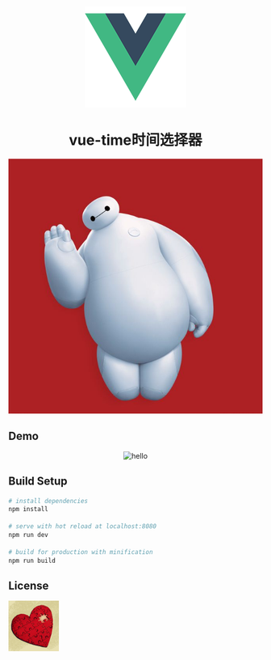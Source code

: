 <div align=center>
  <img src="https://raw.githubusercontent.com/smallbrook/vue-time/master/src/assets/logo.png" alt="vue logo"/>
</div>

<div align=center>
  <h1>vue-time时间选择器</h1>
</div>

<div align=center>
  <img src="https://raw.githubusercontent.com/smallbrook/vue-time/master/src/assets/hello.jpg" alt="hello"/>
</div>

## Demo

<div align=center>
  <img src="https://raw.githubusercontent.com/smallbrook/vue-time/master/src/assets/demo.jpg" alt="hello"/>
</div>

## Build Setup

``` bash
# install dependencies
npm install

# serve with hot reload at localhost:8080
npm run dev

# build for production with minification
npm run build

```

## License

![small brook](https://raw.githubusercontent.com/smallbrook/vue-time/master/src/assets/small_brook.gif)
